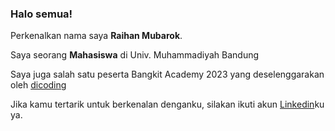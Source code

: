 

<!--
**rehaanhan/rehaanhan** is a ✨ _special_ ✨ repository because its `README.md` (this file) appears on your GitHub profile.

Here are some ideas to get you started:

- 🔭 I’m currently working on ...
- 🌱 I’m currently learning ...
- 👯 I’m looking to collaborate on ...
- 🤔 I’m looking for help with ...
- 💬 Ask me about ...
- 📫 How to reach me: ...
- 😄 Pronouns: ...
- ⚡ Fun fact: ...
-->
### Halo semua! 

Perkenalkan nama saya **Raihan Mubarok**.

Saya seorang **Mahasiswa** di Univ. Muhammadiyah Bandung

Saya juga salah satu peserta Bangkit Academy 2023 yang deselenggarakan oleh [dicoding](https://www.dicoding.com/)

Jika kamu tertarik untuk berkenalan denganku, silakan ikuti akun [Linkedin](https://www.linkedin.com/in/raihan-mubarok/)ku ya.

